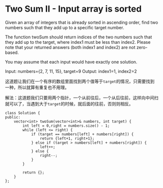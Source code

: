 Two Sum II - Input array is sorted
============
Given an array of integers that is already sorted in ascending order, find two numbers such that they add up to a specific target number.

The function twoSum should return indices of the two numbers such that they add up to the target, where index1 must be less than index2. Please note that your returned answers (both index1 and index2) are not zero-based.

You may assume that each input would have exactly one solution.

Input: numbers={2, 7, 11, 15}, target=9
Output: index1=1, index2=2

这道题让我们在一个有序的数组里面找到两个值等于`target`的情况，只需要找到一种，所以就算有重复也不用理。

解法：这道题我们只要用两个指针，一个从前往后，一个从后往前，这样向中间扫就可以了，当遇到大于`target`的时候，就后面的往前，否则则相反。

```
class Solution {
public:
    vector<int> twoSum(vector<int>& numbers, int target) {
        int left = 0,right = numbers.size() - 1;
        while (left <= right) {
            if (target == numbers[left] + numbers[right]) {
                return {left+1, right+1};
            } else if (target > numbers[left] + numbers[right]) {
                left++;
            } else {
                right--;
            }
        }

        return {};
    }
};
```
